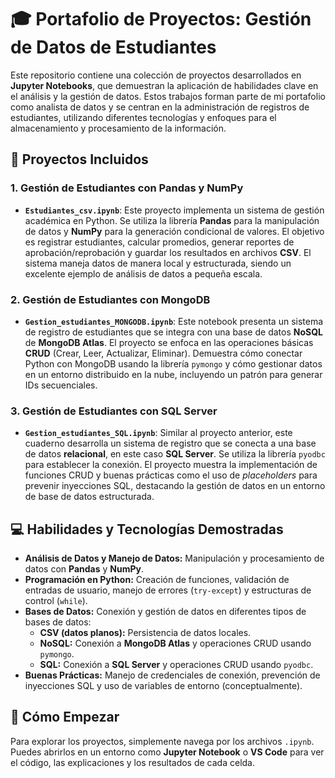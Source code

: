 # 🎓 Portafolio de Proyectos: Gestión de Datos de Estudiantes

Este repositorio contiene una colección de proyectos desarrollados en **Jupyter Notebooks**, que demuestran la aplicación de habilidades clave en el análisis y la gestión de datos. Estos trabajos forman parte de mi portafolio como analista de datos y se centran en la administración de registros de estudiantes, utilizando diferentes tecnologías y enfoques para el almacenamiento y procesamiento de la información.

## 📁 Proyectos Incluidos

### 1. Gestión de Estudiantes con Pandas y NumPy

* **`Estudiantes_csv.ipynb`**: Este proyecto implementa un sistema de gestión académica en Python. Se utiliza la librería **Pandas** para la manipulación de datos y **NumPy** para la generación condicional de valores. El objetivo es registrar estudiantes, calcular promedios, generar reportes de aprobación/reprobación y guardar los resultados en archivos **CSV**. El sistema maneja datos de manera local y estructurada, siendo un excelente ejemplo de análisis de datos a pequeña escala.

### 2. Gestión de Estudiantes con MongoDB

* **`Gestion_estudiantes_MONGODB.ipynb`**: Este notebook presenta un sistema de registro de estudiantes que se integra con una base de datos **NoSQL** de **MongoDB Atlas**. El proyecto se enfoca en las operaciones básicas **CRUD** (Crear, Leer, Actualizar, Eliminar). Demuestra cómo conectar Python con MongoDB usando la librería `pymongo` y cómo gestionar datos en un entorno distribuido en la nube, incluyendo un patrón para generar IDs secuenciales.

### 3. Gestión de Estudiantes con SQL Server

* **`Gestion_estudiantes_SQL.ipynb`**: Similar al proyecto anterior, este cuaderno desarrolla un sistema de registro que se conecta a una base de datos **relacional**, en este caso **SQL Server**. Se utiliza la librería `pyodbc` para establecer la conexión. El proyecto muestra la implementación de funciones CRUD y buenas prácticas como el uso de *placeholders* para prevenir inyecciones SQL, destacando la gestión de datos en un entorno de base de datos estructurada.

## 💻 Habilidades y Tecnologías Demostradas

* **Análisis de Datos y Manejo de Datos:** Manipulación y procesamiento de datos con **Pandas** y **NumPy**.
* **Programación en Python:** Creación de funciones, validación de entradas de usuario, manejo de errores (`try-except`) y estructuras de control (`while`).
* **Bases de Datos:** Conexión y gestión de datos en diferentes tipos de bases de datos:
    * **CSV (datos planos):** Persistencia de datos locales.
    * **NoSQL:** Conexión a **MongoDB Atlas** y operaciones CRUD usando `pymongo`.
    * **SQL:** Conexión a **SQL Server** y operaciones CRUD usando `pyodbc`.
* **Buenas Prácticas:** Manejo de credenciales de conexión, prevención de inyecciones SQL y uso de variables de entorno (conceptualmente).

## 🚀 Cómo Empezar

Para explorar los proyectos, simplemente navega por los archivos `.ipynb`. Puedes abrirlos en un entorno como **Jupyter Notebook** o **VS Code** para ver el código, las explicaciones y los resultados de cada celda.

